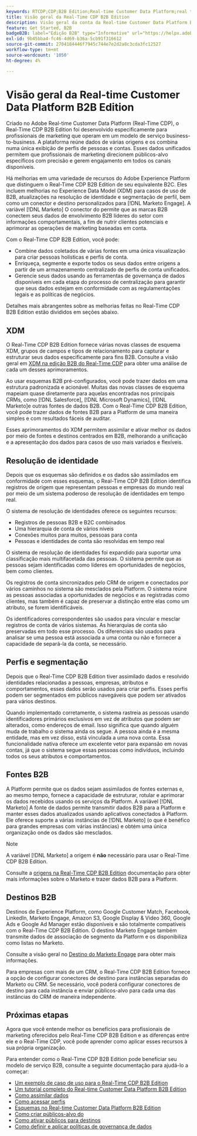 ```yaml
---
keywords: RTCDP;CDP;B2B Edition;Real-time Customer Data Platform;real time customer data platform;real time cdp;b2b;cdp;Customer AI
title: Visão geral da Real-Time CDP B2B Edition
description: Visão geral da conta da Real-time Customer Data Platform B2B Edition
feature: Get Started, B2B
badgeB2B: label="Edição B2B" type="Informative" url="https://helpx.adobe.com/legal/product-descriptions/real-time-customer-data-platform-b2b-edition-prime-and-ultimate-packages.html newtab=true"
exl-id: 9b45bba4-fc46-4d69-b36a-5cb91f316612
source-git-commit: 2704184446f7945c744e7e2d2a8c3cda3fc12527
workflow-type: tm+mt
source-wordcount: '1050'
ht-degree: 4%

---
```


# Visão geral da Real-time Customer Data Platform B2B Edition

Criado no Adobe Real-time Customer Data Platform (Real-Time CDP), o Real-Time CDP B2B Edition foi desenvolvido especificamente para profissionais de marketing que operam em um modelo de serviço business-to-business. A plataforma reúne dados de várias origens e os combina numa única exibição de perfis de pessoas e contas. Esses dados unificados permitem que profissionais de marketing direcionem públicos-alvo específicos com precisão e gerem engajamento em todos os canais disponíveis.

Há melhorias em uma variedade de recursos do Adobe Experience Platform que distinguem o Real-Time CDP B2B Edition de seu equivalente B2C. Eles incluem melhorias no Experience Data Model (XDM) para casos de uso de B2B, atualizações na resolução de identidade e segmentação de perfil, bem como um conector e destino personalizados para [!DNL Marketo Engage]. A variável [!DNL Marketo] O conector do permite que as marcas B2B conectem seus dados de envolvimento B2B líderes do setor com informações comportamentais, a fim de nutrir clientes potenciais e aprimorar as operações de marketing baseadas em conta.

Com o Real-Time CDP B2B Edition, você pode:

* Combine dados coletados de várias fontes em uma única visualização para criar pessoas holísticas e perfis de conta.
* Enriqueça, segmente e exporte todos os seus dados entre origens a partir de um armazenamento centralizado de perfis de conta unificados.
* Gerencie seus dados usando as ferramentas de governança de dados disponíveis em cada etapa do processo de centralização para garantir que seus dados estejam em conformidade com as regulamentações legais e as políticas de negócios.

Detalhes mais abrangentes sobre as melhorias feitas no Real-Time CDP B2B Edition estão divididos em seções abaixo.

## XDM

O Real-Time CDP B2B Edition fornece várias novas classes de esquema XDM, grupos de campos e tipos de relacionamento para capturar e estruturar seus dados especificamente para fins B2B. Consulte a visão geral em [XDM na edição B2B do Real-Time CDP](./schemas/b2b.md) para obter uma análise de cada um desses aprimoramentos.

Ao usar esquemas B2B pré-configurados, você pode trazer dados em uma estrutura padronizada e acionável. Muitas das novas classes de esquema mapeiam quase diretamente para aquelas encontradas nos principais CRMs, como [!DNL Salesforce], [!DNL Microsoft Dynamics], [!DNL Marketo]e outras fontes de dados B2B. Com o Real-Time CDP B2B Edition, você pode trazer dados de fontes B2B para a Platform de uma maneira simples e com resultados fáceis de auditar.

Esses aprimoramentos do XDM permitem assimilar e ativar melhor os dados por meio de fontes e destinos centrados em B2B, melhorando a unificação e a apresentação dos dados para casos de uso mais variados e flexíveis.

## Resolução de identidade

Depois que os esquemas são definidos e os dados são assimilados em conformidade com esses esquemas, o Real-Time CDP B2B Edition identifica registros de origem que representam pessoas e empresas do mundo real por meio de um sistema poderoso de resolução de identidades em tempo real.

O sistema de resolução de identidades oferece os seguintes recursos:

* Registros de pessoas B2B e B2C combinados
* Uma hierarquia de conta de vários níveis
* Conexões muitos para muitos, pessoas para conta
* Pessoas e identidades de conta são resolvidas em tempo real

O sistema de resolução de identidades foi expandido para suportar uma classificação mais multifacetada das pessoas. O sistema permite que as pessoas sejam identificadas como líderes em oportunidades de negócios, bem como clientes.

Os registros de conta sincronizados pelo CRM de origem e conectados por vários caminhos no sistema são mesclados pela Platform. O sistema reúne as pessoas associadas a oportunidades de negócios e as registradas como clientes, mas também é capaz de preservar a distinção entre elas como um atributo, se forem identificáveis.

Os identificadores correspondentes são usados para vincular e mesclar registros de conta de vários sistemas. As hierarquias de conta são preservadas em todo esse processo. Os diferenciais são usados para analisar se uma pessoa está associada a uma conta ou não e fornecer a capacidade de separá-la da conta, se necessário.

## Perfis e segmentação

Depois que o Real-Time CDP B2B Edition tiver assimilado dados e resolvido identidades relacionadas a pessoas, empresas, atributos e comportamentos, esses dados serão usados para criar perfis. Esses perfis podem ser segmentados em públicos navegáveis que podem ser ativados para vários destinos.

Quando implementado corretamente, o sistema rastreia as pessoas usando identificadores primários exclusivos em vez de atributos que podem ser alterados, como endereços de email. Isso significa que quando alguém muda de trabalho o sistema ainda os segue. A pessoa ainda é a mesma entidade, mas em vez disso, está vinculada a uma nova conta. Essa funcionalidade nativa oferece um excelente vetor para expansão em novas contas, já que o sistema segue essas pessoas como indivíduos, incluindo todos os seus atributos e comportamentos.

## Fontes B2B

A Platform permite que os dados sejam assimilados de fontes externas e, ao mesmo tempo, fornece a capacidade de estruturar, rotular e aprimorar os dados recebidos usando os serviços da Platform. A variável [!DNL Marketo] A fonte de dados permite transmitir dados B2B para a Platform e manter esses dados atualizados usando aplicativos conectados à Platform. Ele oferece suporte a várias instâncias de [!DNL Marketo] (o que é benéfico para grandes empresas com várias instâncias) e obtém uma única organização onde os dados são mesclados.

>[!NOTE]
>
>A variável [!DNL Marketo] a origem é **não** necessário para usar o Real-Time CDP B2B Edition.

Consulte a [origens na Real-Time CDP B2B Edition](./sources/b2b.md) documentação para obter mais informações sobre o Marketo e trazer dados B2B para a Platform.

## Destinos B2B

Destinos de Experience Platform, como Google Customer Match, Facebook, LinkedIn, Marketo Engage, Amazon S3, Google Display &amp; Video 360, Google Ads e Google Ad Manager estão disponíveis e são totalmente compatíveis com o Real-Time CDP B2B Edition. O destino Marketo Engage também transmite dados de associação de segmento da Platform e os disponibiliza como listas no Marketo.

Consulte a visão geral no [Destino do Marketo Engage](../destinations/catalog/adobe/marketo-engage.md) para obter mais informações.

Para empresas com mais de um CRM, o Real-Time CDP B2B Edition fornece a opção de configurar conectores de destino para instâncias separadas do Marketo ou CRM. Se necessário, você poderá configurar conectores de destino para cada instância e enviar públicos-alvo para cada uma das instâncias do CRM de maneira independente.

## Próximas etapas

Agora que você entende melhor os benefícios para profissionais de marketing oferecidos pelo Real-Time CDP B2B Edition e as diferenças entre ele e o Real-Time CDP, você pode aprender como aplicar esses recursos à sua própria organização.

Para entender como o Real-Time CDP B2B Edition pode beneficiar seu modelo de serviço B2B, consulte a seguinte documentação para ajudá-lo a começar:

* [Um exemplo de caso de uso para o Real-Time CDP B2B Edition](./b2b-use-case.md)
* [Um tutorial completo do Real-time Customer Data Platform B2B Edition](./b2b-tutorial.md)
* [Como assimilar dados](./sources/b2b.md)
* [Como acessar perfis](./profile/profile-overview.md)
* [Esquemas no Real-time Customer Data Platform B2B Edition](./schemas/b2b.md)
* [Como criar públicos-alvo do](./segmentation/b2b.md)
* [Como ativar públicos para destinos](./destinations/b2b.md)
* [Como definir e aplicar políticas de governança de dados](./privacy/data-governance-overview.md)
